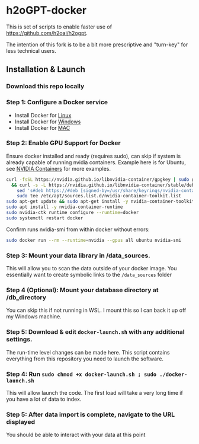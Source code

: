 # h2oGPT-docker

This is set of scripts to enable faster use of https://github.com/h2oai/h2ogpt. 

The intention of this fork is to be a bit more prescriptive and "turn-key" for less technical users.

## Installation & Launch
### Download this repo locally

### Step 1: Configure a Docker service
* Install Docker for [Linux](https://docs.docker.com/engine/install/ubuntu/)
* Install Docker for [Windows](https://docs.docker.com/desktop/install/windows-install/)
* Install Docker for [MAC](https://docs.docker.com/desktop/install/mac-install/)

### Step 2: Enable GPU Support for Docker

Ensure docker installed and ready (requires sudo), can skip if system is already capable of running nvidia containers.  Example here is for Ubuntu, see [NVIDIA Containers](https://docs.nvidia.com/datacenter/cloud-native/container-toolkit/install-guide.html#docker) for more examples.
```bash
curl -fsSL https://nvidia.github.io/libnvidia-container/gpgkey | sudo gpg --dearmor -o /usr/share/keyrings/nvidia-container-toolkit-keyring.gpg \
  && curl -s -L https://nvidia.github.io/libnvidia-container/stable/deb/nvidia-container-toolkit.list | \
    sed 's#deb https://#deb [signed-by=/usr/share/keyrings/nvidia-container-toolkit-keyring.gpg] https://#g' | \
    sudo tee /etc/apt/sources.list.d/nvidia-container-toolkit.list
sudo apt-get update && sudo apt-get install -y nvidia-container-toolkit-base
sudo apt install -y nvidia-container-runtime
sudo nvidia-ctk runtime configure --runtime=docker
sudo systemctl restart docker
```

Confirm runs nvidia-smi from within docker without errors:
```bash
sudo docker run --rm --runtime=nvidia --gpus all ubuntu nvidia-smi
```

### Step 3: Mount your data library in /data_sources.
This will allow you to scan the data outside of your docker image.
You essentially want to create symbolic links to the `/data_sources` folder

### Step 4 (Optional): Mount your database directory at /db_directory
You can skip this if not running in WSL. I mount this so I can back it up off my Windows machine. 

### Step 5: Download & edit `docker-launch.sh` with any additional settings.
The run-time level changes can be made here. This script contains everything from this repository you need to launch the software.

### Step 4: Run `sudo chmod +x docker-launch.sh ; sudo ./docker-launch.sh`
This will allow launch the code. The first load will take a very long time if you have a lot of data to index.

### Step 5: After data import is complete, navigate to the URL displayed
You should be able to interact with your data at this point
